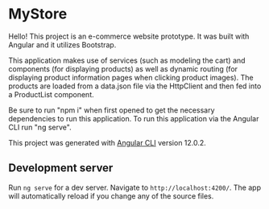 # MyStore

Hello! This project is an e-commerce website prototype. It was built with Angular and it utilizes Bootstrap.

This application makes use of services (such as modeling the cart) and components (for displaying products) as well as dynamic routing (for displaying product information pages when clicking product images). The products are loaded from a data.json file via the HttpClient and then fed into a ProductList component. 

Be sure to run "npm i" when first opened to get the necessary dependencies to run this application.
To run this application via the Angular CLI run "ng serve".

This project was generated with [Angular CLI](https://github.com/angular/angular-cli) version 12.0.2.

## Development server

Run `ng serve` for a dev server. Navigate to `http://localhost:4200/`. The app will automatically reload if you change any of the source files.